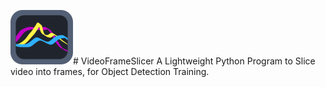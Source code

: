![VFS Icon](img100.png)# VideoFrameSlicer
A Lightweight Python Program to Slice video into frames, for Object Detection Training.

